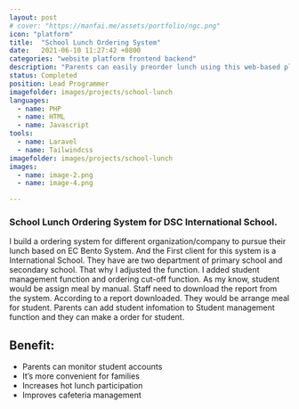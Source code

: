 ```yaml
---
layout: post
# cover: "https://manfai.me/assets/portfolio/ngc.png"
icon: "platform"
title:  "School Lunch Ordering System"
date:   2021-06-10 11:27:42 +0800
categories: "website platform frontend backend"
description: "Parents can easily preorder lunch using this web-based platform."
status: Completed
position: Lead Programmer
imagefolder: images/projects/school-lunch
languages:
  - name: PHP
  - name: HTML
  - name: Javascript
tools:
  - name: Laravel
  - name: Tailwindcss
imagefolder: images/projects/school-lunch
images:
  - name: image-2.png
  - name: image-4.png

---
```

### School Lunch Ordering System for DSC International School.
I build a ordering system for different organization/company to pursue their lunch based on EC Bento System. And the First client for this system is a International School. They have are two department of primary school and secondary school. That why I adjusted the function. I added student management function and ordering cut-off function.
As my know, student would be assign meal by manual. Staff need to download the report from the system.  According to a report downloaded. They would be arrange meal for student. 
Parents can add student infomation to Student management function and they can make a order for student.

## Benefit:
- Parents can monitor student accounts
- It’s more convenient for families
- Increases hot lunch participation
- Improves cafeteria management